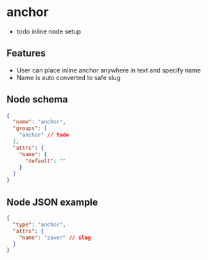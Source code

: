 # anchor

- todo inline node setup

## Features
- User can place inline anchor anywhere in text and specify name
- Name is auto converted to safe slug

## Node schema

```json
{
  "name": "anchor",
  "groups": [
    "anchor" // todo
  ],
  "attrs": {
    "name": {
      "default": ""
    }
  }
}
```

## Node JSON example

```json
{
  "type": "anchor",
  "attrs": {
    "name": "zaver" // slug
  }
}
```
